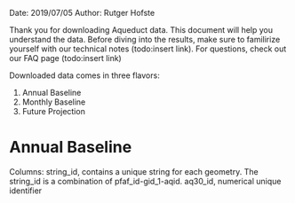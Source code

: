 
Date: 2019/07/05
Author: Rutger Hofste

Thank you for downloading Aqueduct data. This document will help you understand the data. Before diving into the results, make sure to familirize yourself with our technical notes (todo:insert link). For questions, check out our FAQ page (todo:insert link)

Downloaded data comes in three flavors:
1. Annual Baseline
1. Monthly Baseline
1. Future Projection

# Annual Baseline

Columns:
string_id, contains a unique string for each geometry. The string_id is a combination of pfaf_id-gid_1-aqid.
aq30_id, numerical unique identifier 











